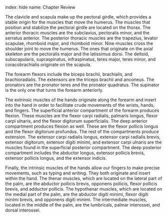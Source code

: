 index: hide
name: Chapter Review

The clavicle and scapula make up the pectoral girdle, which provides a stable origin for the muscles that move the humerus. The muscles that position and stabilize the pectoral girdle are located on the thorax. The anterior thoracic muscles are the subclavius, pectoralis minor, and the serratus anterior. The posterior thoracic muscles are the trapezius, levator scapulae, rhomboid major, and rhomboid minor. Nine muscles cross the shoulder joint to move the humerus. The ones that originate on the axial skeleton are the pectoralis major and the latissimus dorsi. The deltoid, subscapularis, supraspinatus, infraspinatus, teres major, teres minor, and coracobrachialis originate on the scapula.

The forearm flexors include the biceps brachii, brachialis, and brachioradialis. The extensors are the triceps brachii and anconeus. The pronators are the pronator teres and the pronator quadratus. The supinator is the only one that turns the forearm anteriorly.

The extrinsic muscles of the hands originate along the forearm and insert into the hand in order to facilitate crude movements of the wrists, hands, and fingers. The superficial anterior compartment of the forearm produces flexion. These muscles are the flexor carpi radialis, palmaris longus, flexor carpi ulnaris, and the flexor digitorum superficialis. The deep anterior compartment produces flexion as well. These are the flexor pollicis longus and the flexor digitorum profundus. The rest of the compartments produce extension. The extensor carpi radialis longus, extensor carpi radialis brevis, extensor digitorum, extensor digiti minimi, and extensor carpi ulnaris are the muscles found in the superficial posterior compartment. The deep posterior compartment includes the abductor longus, extensor pollicis brevis, extensor pollicis longus, and the extensor indicis.

Finally, the intrinsic muscles of the hands allow our fingers to make precise movements, such as typing and writing. They both originate and insert within the hand. The thenar muscles, which are located on the lateral part of the palm, are the abductor pollicis brevis, opponens pollicis, flexor pollicis brevis, and adductor pollicis. The hypothenar muscles, which are located on the medial part of the palm, are the abductor digiti minimi, flexor digiti minimi brevis, and opponens digiti minimi. The intermediate muscles, located in the middle of the palm, are the lumbricals, palmar interossei, and dorsal interossei.
